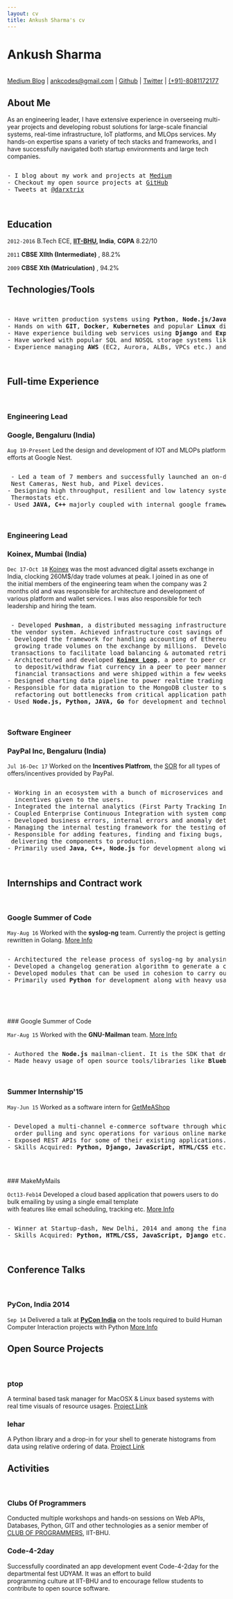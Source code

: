 ```yaml
---
layout: cv
title: Ankush Sharma's cv
---
```

# Ankush Sharma 
<br/>
<div id="webaddress">
<a href="https://medium.com/@darxtrix">Medium Blog</a>
|
<i class="fa fa-envelope"></i> <a href="mailto:ankcodes@gmail.com">ankcodes@gmail.com</a>
|
<i class="fa fa-github"></i> <a href="https://github.com/darxtrix">Github</a>
|
<i class="fa fa-twitter"></i> <a href="https://twitter.com/darxtrix">Twitter</a>
|
<i class="fa fa-phone"></i> <a href="#">(+91)-8081172177</a>
</div>


## About Me

As an engineering leader, I have extensive experience in overseeing multi-year projects and developing robust solutions for large-scale financial systems, real-time infrastructure, IoT platforms, and MLOps services. My hands-on expertise spans a variety of tech stacks and frameworks, and I have successfully navigated both startup environments and large tech companies. 
<br/>
<pre>
<p>- I blog about my work and projects at <a href="https://medium.com/@darxtrix">Medium</a>
- Checkout my open source projects at <a href="https://github.com/darxtrix">GitHub</a>
- Tweets at <a href="https://twitter.com/darxtrix">@darxtrix</a>
</p>
</pre>



## Education

`2012-2016`
B.Tech ECE, __[IIT-BHU](https://iitbhu.ac.in/), India__, __CGPA__  8.22/10

`2011`
__CBSE XIIth (Intermediate)__ , 88.2%

`2009`
__CBSE Xth (Matriculation)__ ,  94.2%


## Technologies/Tools

<pre>
<p>
- Have written production systems using <strong>Python</strong>, <strong>Node.js/JavaScript</strong>, <strong>Golang</strong>, <strong>Java</strong> & <strong>C/C++</strong> programming languages.
- Hands on with <strong>GIT</strong>, <strong>Docker</strong>, <strong>Kubernetes</strong> and popular <strong>Linux</strong> distributions.
- Have experience building web services using <strong>Django</strong> and <strong>Express</strong> web frameworks.
- Have worked with popular SQL and NOSQL storage systems like <strong>Postgres</strong>, <strong>MongoDB</strong>, <strong>Redis</strong> etc.
- Experience managing <strong>AWS</strong> (EC2, Aurora, ALBs, VPCs etc.) and <strong>Cloudflare</strong> platforms.
</p>
</pre>


## Full-time Experience
<br/>

### Engineering Lead 
### Google, Bengaluru (India)
`Aug 19-Present`
Led the design and development of IOT and MLOPs platform efforts at Google Nest.
<pre>
<p> - Led a team of 7 members and successfully launched an on-device ML model feedback collection flows and insights platform for <br/> Nest Cameras, Nest hub, and Pixel devices. 
- Designing high throughput, resilient and low latency systems to improve the IOT platform serving millions of Nest Cameras, <br/> Thermostats etc. 
- Used <strong>JAVA, C++</strong> majorly coupled with internal google frameworks.
</p>
</pre>


### Engineering Lead
### Koinex, Mumbai (India)

`Dec 17-Oct 18`
[Koinex](http://koinex.in) was the most advanced digital assets exchange in India, clocking 260M$/day trade volumes at peak. I joined in as one of <br/> the initial members of the engineering team when the company was 2 months old and was responsible for architecture and development of various platform and wallet services. I was also responsible for tech leadership and hiring the team.
<pre>
<p> - Developed <strong>Pushman</strong>, a distributed messaging infrastructure powering the real-time communications at Koinex to repalce <br/> the vendor system. Achieved infrastructure cost savings of order $20-30k per mention <a href="https://medium.com/koinex-crunch/pushman-the-koinex-standard-for-realtime-experience-4122d2715c92">Engineering Blog</a>
- Developed the framework for handling accounting of Ethereum blockchain based tokens and added 20+ trading pairs <br/>  growing trade volumes on the exchange by millions.  Developed a robust asynchronous queuing engine to handle blockchain <br/> transactions to facilitate load balancing & automated retries.
- Architectured and developed <strong><a href="https://koinex.in/loop">Koinex Loop</a></strong>, a peer to peer crypto assets transaction platform & <strong> <a href="https://medium.com/koinex-crunch/koinex-upgrade-3-0-0-inr-revived-cd6d82c6b7e1">Koinex P2P</a></strong>, an intergration <br/>  to deposit/withdraw fiat currency in a peer to peer manner. Both of them were fast paced projects involving high volumes of <br/>  financial transactions and were shipped within a few weeks.
- Designed charting data pipeline to power realtime trading charts on the Koinex website and mobile apps. 
- Responsible for data migration to the MongoDB cluster to scale write traffic, managing <strong>AWS</strong> & <strong>Cloudflare</strong> platforms and <br/>  refactoring out bottlenecks from critical application paths. Refer to the <a href="https://www.mongodb.com/blog/post/digital-cryptocurrency-exchange-overcomes-scaling-challenges-with-mongodb-atlas"><strong>MongoDB</strong></a> and <a href="https://www.cloudflare.com/case-studies/koinex/"><strong>Cloudflare</strong></a> case studies for more.
- Used <strong>Node.js, Python, JAVA, Go</strong> for development and technologies/platforms like <strong>MongoDB, Redis, AWS</strong> etc.
</p>
</pre>

### Software Engineer
### PayPal Inc, Bengaluru (India)

`Jul 16-Dec 17`
Worked on the <strong>Incentives Platfrom</strong>, the [SOR](https://en.wikipedia.org/wiki/System_of_record) for all types of offers/incentives provided by PayPal.
<pre>
<p>- Working in an ecosystem with a bunch of microservices and asynchronous daemons managing the lifecycle and redemption of <br/>  incentives given to the users.
- Integrated the internal analytics (First Party Tracking Infrastructure) into the system to get better insights of the ongoing events.
- Coupled Enterprise Continuous Integration with system components for automated quality checks.
- Developed business errors, internal errors and anomaly detection reporting engines.
- Managing the internal testing framework for the testing of REST microservices.
- Responsible for adding features, finding and fixing bugs, code-refactoring, optimizations adhering to the SLAs and testing, <br/> delivering the components to production.
- Primarily used <strong>Java, C++, Node.js</strong> for development along with <strong>Python</strong> at few occasions.
</p>
</pre>


## Internships and Contract work
<br/>

### Google Summer of Code
`May-Aug 16`
Worked with the __syslog-ng__ team. Currently the project is getting rewritten in Golang. [More Info](http://darxtrix.in/gsoc16-syslog-ng-autorel-summary/)<br/>
<pre>
<p>- Architectured the release process of syslog-ng by analysing its build system and packaging.
- Developed a changelog generation algorithm to generate a changelog from the GIT/GitHub history of the project.
- Developed modules that can be used in cohesion to carry out the release process.
- Primarily used <strong>Python</strong> for development along with heavy usage of technologies like <strong>Docker, GIT, GitHub APIs</strong> etc.
</p>
</pre>

<br/>
<br/>
### Google Summer of Code

`Mar-Aug 15`
Worked with the __GNU-Mailman__ team. [More Info](https://gitlab.com/black-perl/mailman-client.js)
<pre>
<p>- Authored the <strong>Node.js</strong> mailman-client. It is the SDK that drives development of Node.js applications on the top of Mailman-core.
- Made heavy usage of open source tools/libraries like <strong>Bluebird, Mocha, Sinon, Chai, Lodash</strong> etc.
</p>
</pre>


### Summer Internship'15

`May-Jun 15`
Worked as a software intern for [GetMeAShop](https://www.getmeashop.com/)
<pre>
<p>- Developed a multi-channel e-commerce software through which sellers can perform inventory uploading,<br/>  order pulling and sync operations for various online market places all at a single place.
- Exposed REST APIs for some of their existing applications.
- Skills Acquired: <strong>Python, Django, JavaScript, HTML/CSS</strong> etc.
</p>
</pre>

<br/>
### MakeMyMails

`Oct13-Feb14`
Developed a cloud based application that powers users to do bulk emailing by using a single email template <br> with features like email scheduling, tracking etc. [More Info](https://www.youtube.com/watch?v=3gEAvQq6oAk)
<pre>
<p>- Winner at Startup-dash, New Delhi, 2014 and among the finalists of Google Cloud Developer Challenge 2013-2014.
- Skills Acquired: <strong>Python, HTML/CSS, JavaScript, Django</strong> etc.
</p>
</pre>


## Conference Talks
<br/>

### PyCon, India 2014

`Sep 14`
Delivered a talk at <strong>[PyCon India](https://in.pycon.org/)</strong> on the tools required to build Human Computer Interaction projects with Python [More Info](http://in.pycon.org/funnel/2014/208-python-the-eyes-of-real-world-computer-applications)


## Open Source Projects
<br/>

### ptop 

A terminal based task manager for MacOSX & Linux based systems with real time visuals of resource usages. [Project Link](http://darxtrix.in/ptop)

### lehar
A Python library and a drop-in for your shell to generate histograms from data using relative ordering of data. [Project Link](http://darxtrix.in/lehar)

## Activities
<br/>

### Clubs Of Programmers 

Conducted multiple workshops and hands-on sessions on Web APIs, Databases, Python, GIT and other technologies as a
senior member of [CLUB OF PROGRAMMERS](https://www.facebook.com/cops.iitbhu/), IIT-BHU.

### Code-4-2day

Successfully coordinated an app development event Code-4-2day for the departmental fest UDYAM. It was an effort to build <br/> programming culture at IIT-BHU and to encourage fellow students to contribute to open source software.

<!--Last updated: Feb 22 2019 -->
